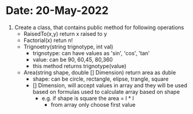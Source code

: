 # Date: 20-May-2022

1. Create a class, that contains public method for following operations
	- RaisedTo(x,y) return x raised to y
	- Factorial(x) retun n!
	- Trignoetry(string trignotype, int val)
		- trignotype: can have values as 'sin', 'cos', 'tan'
		- value: can be 90, 60,45, 80,360
		- this method returns trignotype(value)
	- Area(string shape, double [] Dimension) return area as duble
		- shape: can be circle, rectangle, elipse, trangle, square
		- [] Dimension, will accept values in array and they will be used based on formulas used to calculate array based on shape
			- e.g. if shape is square the area = l * l
				- from array only choose first value
